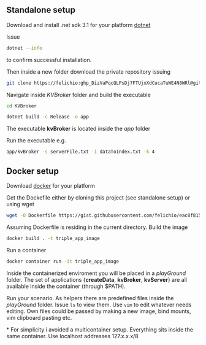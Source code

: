 ## Standalone setup

Download and install .net sdk 3.1 for your platform [dotnet](https://dotnet.microsoft.com/download/dotnet/3.1)


Issue
```bash
dotnet --info
```
to confirm successful installation.

Then inside a new folder download the private repository issuing
```bash
git clone https://felichio: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@github.com/felichio/KVBroker.git
```
Navigate inside *KVBroker* folder and build the executable
```bash
cd KVBroker
```
```bash
dotnet build -c Release -o app
```

The executable **kvBroker** is located inside the *app* folder

Run the executable e.g.
```bash
app/kvBroker -s serverFile.txt -i dataToIndex.txt -k 4
```


## Docker setup

Download [docker](https://docs.docker.com/get-docker/) for your platform

Get the Dockefile either by cloning this project (see standalone setup) or using wget
```bash
wget -O Dockerfile https://gist.githubusercontent.com/felichio/eac8f815bffed23b14c63a0e72088ea2/raw/f12c57b240f9372e7ac285c0a18be87c984da1a8/Dockerfile
```
Assuming Dockerfile is residing in the current directory.
Build the image
```bash
docker build . -t triple_app_image
```

Run a container
```bash
docker container run -it triple_app_image
```

Inside the containerized enviroment you will be placed in a *playGround* folder. The set of applications {**createData**, **kvBroker**, **kvServer**} are all available inside the container (through $PATH).

Run your scenario. As helpers there are predefined files inside the *playGround* folder. Issue `ls` to view them. Use `vim` to edit whatever needs editing. Own files could be passed by making a new image, bind mounts, vim clipboard pasting etc. 

\* For simplicity i avoided a multicontainer setup. Everything sits inside the same container. Use localhost addresses 127.x.x.x/8
